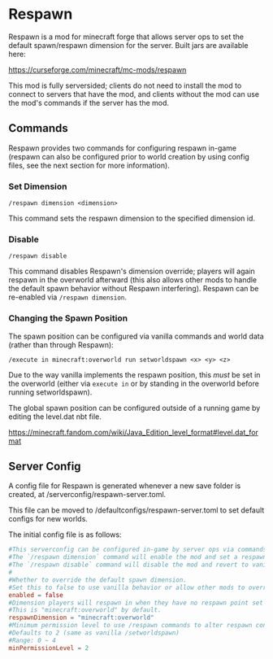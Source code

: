 # Respawn

Respawn is a mod for minecraft forge that allows server ops to set the default spawn/respawn dimension for the server. Built jars are available here:

https://curseforge.com/minecraft/mc-mods/respawn

This mod is fully serversided; clients do not need to install the mod to connect to servers that have the mod, and clients without the mod can use the mod's commands if the server has the mod.

## Commands

Respawn provides two commands for configuring respawn in-game (respawn can also be configured prior to world creation by using config files, see the next section for more information).

### Set Dimension

`/respawn dimension <dimension>`

This command sets the respawn dimension to the specified dimension id.

### Disable

`/respawn disable`

This command disables Respawn's dimension override; players will again respawn in the overworld afterward (this also allows other mods to handle the default spawn behavior without Respawn interfering). Respawn can be re-enabled via `/respawn dimension`.

### Changing the Spawn Position

The spawn position can be configured via vanilla commands and world data (rather than through Respawn):

`/execute in minecraft:overworld run setworldspawn <x> <y> <z>`

Due to the way vanilla implements the respawn position, this *must* be set in the overworld (either via `execute in` or by standing in the overworld before running setworldspawn).

The global spawn position can be configured outside of a running game by editing the level.dat nbt file.

https://minecraft.fandom.com/wiki/Java_Edition_level_format#level.dat_format

## Server Config

A config file for Respawn is generated whenever a new save folder is created, at <savefolder>/serverconfig/respawn-server.toml.

This file can be moved to <minecraftfolder>/defaultconfigs/respawn-server.toml to set default configs for new worlds.

The initial config file is as follows:

```toml
#This serverconfig can be configured in-game by server ops via commands.
#The `/respawn dimension` command will enable the mod and set a respawn dimension.
#The `/respawn disable` command will disable the mod and revert to vanilla spawning behavior.
#
#Whether to override the default spawn dimension.
#Set this to false to use vanilla behavior or allow other mods to override the default spawn dimension.
enabled = false
#Dimension players will respawn in when they have no respawn point set (from bed, anchors, etc).
#This is "minecraft:overworld" by default.
respawnDimension = "minecraft:overworld"
#Minimum permission level to use /respawn commands to alter respawn config in-game.
#Defaults to 2 (same as vanilla /setworldspawn)
#Range: 0 ~ 4
minPermissionLevel = 2
```
